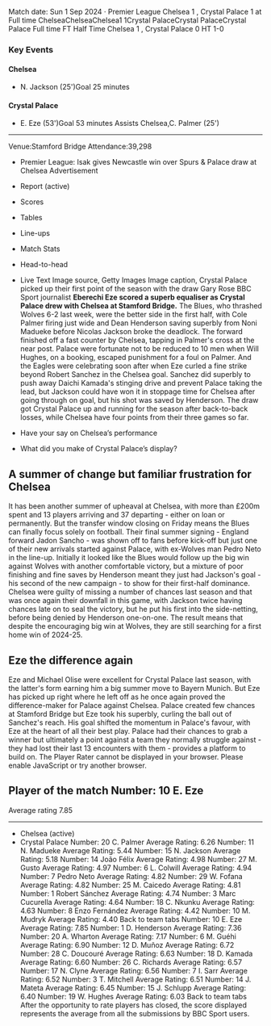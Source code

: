 Match date: Sun 1 Sep 2024
‧
Premier League
Chelsea 1 , Crystal Palace 1 at Full time
ChelseaChelseaChelsea1
1Crystal PalaceCrystal PalaceCrystal Palace
Full time
FT
Half Time Chelsea 1 , Crystal Palace 0
HT 1-0
### Key Events
#### Chelsea
-   N. Jackson (25')Goal 25 minutes
#### Crystal Palace
-   E. Eze (53')Goal 53 minutes
Assists
Chelsea,C. Palmer (25')
___
Venue:Stamford Bridge
Attendance:39,298
-   Premier League: Isak gives Newcastle win over Spurs & Palace draw at Chelsea
Advertisement
-   Report (active)
-   Scores
-   Tables
-   Line-ups
-   Match Stats
-   Head-to-head
-   Live Text
Image source, Getty Images
Image caption,
Crystal Palace picked up their first point of the season with the draw
Gary Rose
BBC Sport journalist
**Eberechi Eze scored a superb equaliser as Crystal Palace drew with Chelsea at Stamford Bridge.**
The Blues, who thrashed Wolves 6-2 last week, were the better side in the first half, with Cole Palmer firing just wide and Dean Henderson saving superbly from Noni Madueke before Nicolas Jackson broke the deadlock.
The forward finished off a fast counter by Chelsea, tapping in Palmer's cross at the near post.
Palace were fortunate not to be reduced to 10 men when Will Hughes, on a booking, escaped punishment for a foul on Palmer.
And the Eagles were celebrating soon after when Eze curled a fine strike beyond Robert Sanchez in the Chelsea goal.
Sanchez did superbly to push away Daichi Kamada's stinging drive and prevent Palace taking the lead, but Jackson could have won it in stoppage time for Chelsea after going through on goal, but his shot was saved by Henderson.
The draw got Crystal Palace up and running for the season after back-to-back losses, while Chelsea have four points from their three games so far.
-   Have your say on Chelsea’s performance
    
-   What did you make of Crystal Palace’s display?
    
## A summer of change but familiar frustration for Chelsea
It has been another summer of upheaval at Chelsea, with more than £200m spent and 13 players arriving and 37 departing - either on loan or permanently.
But the transfer window closing on Friday means the Blues can finally focus solely on football.
Their final summer signing - England forward Jadon Sancho - was shown off to fans before kick-off but just one of their new arrivals started against Palace, with ex-Wolves man Pedro Neto in the line-up.
Initially it looked like the Blues would follow up the big win against Wolves with another comfortable victory, but a mixture of poor finishing and fine saves by Henderson meant they just had Jackson's goal - his second of the new campaign - to show for their first-half dominance.
Chelsea were guilty of missing a number of chances last season and that was once again their downfall in this game, with Jackson twice having chances late on to seal the victory, but he put his first into the side-netting, before being denied by Henderson one-on-one.
The result means that despite the encouraging big win at Wolves, they are still searching for a first home win of 2024-25.
## Eze the difference again
Eze and Michael Olise were excellent for Crystal Palace last season, with the latter's form earning him a big summer move to Bayern Munich.
But Eze has picked up right where he left off as he once again proved the difference-maker for Palace against Chelsea.
Palace created few chances at Stamford Bridge but Eze took his superbly, curling the ball out of Sanchez's reach.
His goal shifted the momentum in Palace's favour, with Eze at the heart of all their best play.
Palace had their chances to grab a winner but ultimately a point against a team they normally struggle against - they had lost their last 13 encounters with them - provides a platform to build on.
The Player Rater cannot be displayed in your browser. Please enable JavaScript or try another browser.
## Player of the match Number: 10 E. Eze
Average rating 7.85
___
-   Chelsea (active)
-   Crystal Palace
Number: 20 C. Palmer
Average Rating: 6.26
Number: 11 N. Madueke
Average Rating: 5.44
Number: 15 N. Jackson
Average Rating: 5.18
Number: 14 João Félix
Average Rating: 4.98
Number: 27 M. Gusto
Average Rating: 4.97
Number: 6 L. Colwill
Average Rating: 4.94
Number: 7 Pedro Neto
Average Rating: 4.82
Number: 29 W. Fofana
Average Rating: 4.82
Number: 25 M. Caicedo
Average Rating: 4.81
Number: 1 Robert Sánchez
Average Rating: 4.74
Number: 3 Marc Cucurella
Average Rating: 4.64
Number: 18 C. Nkunku
Average Rating: 4.63
Number: 8 Enzo Fernández
Average Rating: 4.42
Number: 10 M. Mudryk
Average Rating: 4.40
Back to team tabs
Number: 10 E. Eze
Average Rating: 7.85
Number: 1 D. Henderson
Average Rating: 7.36
Number: 20 A. Wharton
Average Rating: 7.17
Number: 6 M. Guéhi
Average Rating: 6.90
Number: 12 D. Muñoz
Average Rating: 6.72
Number: 28 C. Doucouré
Average Rating: 6.63
Number: 18 D. Kamada
Average Rating: 6.60
Number: 26 C. Richards
Average Rating: 6.57
Number: 17 N. Clyne
Average Rating: 6.56
Number: 7 I. Sarr
Average Rating: 6.52
Number: 3 T. Mitchell
Average Rating: 6.51
Number: 14 J. Mateta
Average Rating: 6.45
Number: 15 J. Schlupp
Average Rating: 6.40
Number: 19 W. Hughes
Average Rating: 6.03
Back to team tabs
After the opportunity to rate players has closed, the score displayed represents the average from all the submissions by BBC Sport users.